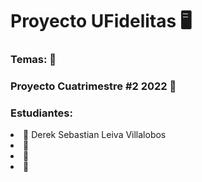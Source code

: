 <h1>Proyecto UFidelitas 🖥️</h1>
<h3>Temas:  🚧</h3>
<h3>Proyecto Cuatrimestre #2 2022 🧿</h3>
<h3>Estudiantes: </h3>
<li>🐶 Derek Sebastian Leiva Villalobos</li>
<li>🦊 </li>
<li>🐼 </li>
<li>🦄 </li>

